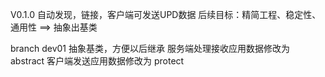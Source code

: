 V0.1.0
  自动发现，链接，客户端可发送UPD数据
  后续目标：精简工程、稳定性、通用性 ==> 抽象出基类

branch dev01  抽象基类，方便以后继承
  服务端处理接收应用数据修改为 abstract
  客户端发送应用数据修改为 protect




